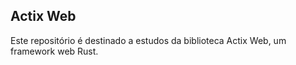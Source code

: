 ## Actix Web
Este repositório é destinado a estudos da biblioteca Actix Web,  um framework web Rust.